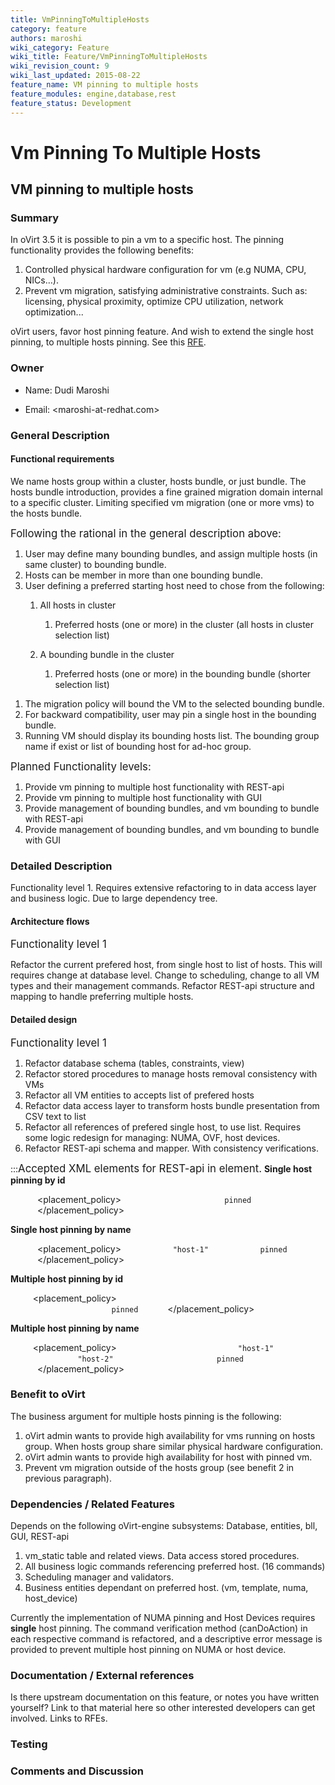 ```yaml
---
title: VmPinningToMultipleHosts
category: feature
authors: maroshi
wiki_category: Feature
wiki_title: Feature/VmPinningToMultipleHosts
wiki_revision_count: 9
wiki_last_updated: 2015-08-22
feature_name: VM pinning to multiple hosts
feature_modules: engine,database,rest
feature_status: Development
---
```


# Vm Pinning To Multiple Hosts

## VM pinning to multiple hosts

### Summary

In oVirt 3.5 it is possible to pin a vm to a specific host. The pinning functionality provides the following benefits:

1.  Controlled physical hardware configuration for vm (e.g NUMA, CPU, NICs…).
2.  Prevent vm migration, satisfying administrative constraints. Such as: licensing, physical proximity, optimize CPU utilization, network optimization...

oVirt users, favor host pinning feature. And wish to extend the single host pinning, to multiple hosts pinning. See this [RFE](https://bugzilla.redhat.com/1107512).

### Owner

*   Name: Dudi Maroshi

<!-- -->

*   Email: <maroshi-at-redhat.com>

### General Description

#### Functional requirements

We name hosts group within a cluster, hosts bundle, or just bundle. The hosts bundle introduction, provides a fine grained migration domain internal to a specific cluster. Limiting specified vm migration (one or more vms) to the hosts bundle.

<big>Following the rational in the general description above:</big>

1.  User may define many bounding bundles, and assign multiple hosts (in same cluster) to bounding bundle.
2.  Hosts can be member in more than one bounding bundle.
3.  User defining a preferred starting host need to chose from the following:
    1.  All hosts in cluster
        1.  Preferred hosts (one or more) in the cluster (all hosts in cluster selection list)

    2.  A bounding bundle in the cluster
        1.  Preferred hosts (one or more) in the bounding bundle (shorter selection list)

<!-- -->

1.  The migration policy will bound the VM to the selected bounding bundle.
2.  For backward compatibility, user may pin a single host in the bounding bundle.
3.  Running VM should display its bounding hosts list. The bounding group name if exist or list of bounding host for ad-hoc group.

<big>Planned Functionality levels:</big>

1.  Provide vm pinning to multiple host functionality with REST-api
2.  Provide vm pinning to multiple host functionality with GUI
3.  Provide management of bounding bundles, and vm bounding to bundle with REST-api
4.  Provide management of bounding bundles, and vm bounding to bundle with GUI

### Detailed Description

Functionality level 1. Requires extensive refactoring to in data access layer and business logic. Due to large dependency tree.

#### Architecture flows

<big>Functionality level 1</big>

Refactor the current prefered host, from single host to list of hosts. This will requires change at database level. Change to scheduling, change to all VM types and their management commands. Refactor REST-api structure and mapping to handle preferring multiple hosts.

#### Detailed design

<big>Functionality level 1</big>

1.  Refactor database schema (tables, constraints, view)
2.  Refactor stored procedures to manage hosts removal consistency with VMs
3.  Refactor all VM entities to accepts list of prefered hosts
4.  Refactor data access layer to transform hosts bundle presentation from CSV text to list
5.  Refactor all references of prefered single host, to use list. Requires some logic redesign for managing: NUMA, OVF, host devices.
6.  Refactor REST-api schema and mapper. With consistency verifications.

:::<big>Accepted XML elements for REST-api in <VM> element.</big> **Single host pinning by id**

`      `<placement_policy>
`           `<host id="bbf42054-2e5b-4f3c-8c19-e3428f5fd5c9"/>
`           `<affinity>`pinned`</affinity>
`      `</placement_policy>

**Single host pinning by name**

`      `<placement_policy>
`           `<host><name>`"host-1"`</name></host>
`           `<affinity>`pinned`</affinity>
`      `</placement_policy>

**Multiple host pinning by id**

`     `<placement_policy>
`           `<hosts>
`                `<host id="bbf42054-2e5b-4f3c-8c19-e3428f5fd5c9"/>
`                `<host id="bbf42054-2e5b-4f3c-8c19-e3428f5fd5ca"/>
`           `</hosts>
`           `<affinity>`pinned`</affinity>
`      `</placement_policy>

**Multiple host pinning by name**

`     `<placement_policy>
`           `<hosts>
`               `<host><name>`"host-1"`</name></host>
`               `<host><name>`"host-2"`</name></host>
`           `</hosts>
`           `<affinity>`pinned`</affinity>
`      `</placement_policy>

### Benefit to oVirt

The business argument for multiple hosts pinning is the following:

1.  oVirt admin wants to provide high availability for vms running on hosts group. When hosts group share similar physical hardware configuration.
2.  oVirt admin wants to provide high availability for host with pinned vm.
3.  Prevent vm migration outside of the hosts group (see benefit 2 in previous paragraph).

### Dependencies / Related Features

Depends on the following oVirt-engine subsystems: Database, entities, bll, GUI, REST-api

1.  vm_static table and related views. Data access stored procedures.
2.  All business logic commands referencing preferred host. (16 commands)
3.  Scheduling manager and validators.
4.  Business entities dependant on preferred host. (vm, template, numa, host_device)

Currently the implementation of NUMA pinning and Host Devices requires **single** host pinning. The command verification method (canDoAction) in each respective command is refactored, and a descriptive error message is provided to prevent multiple host pinning on NUMA or host device.

### Documentation / External references

Is there upstream documentation on this feature, or notes you have written yourself? Link to that material here so other interested developers can get involved. Links to RFEs.

### Testing

### Comments and Discussion


